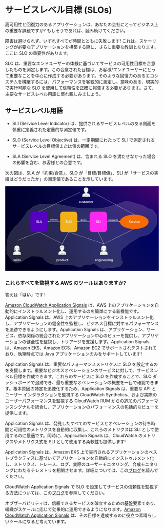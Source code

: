 # サービスレベル目標 (SLOs)

高可用性と回復力のあるアプリケーションは、あなたの会社にとってビジネス上の重要な課題ですか? もしそうであれば、読み続けてください。

障害は避けられず、いずれすべてが時間とともに失敗します! これは、スケーリングが必要なアプリケーションを構築する際に、さらに重要な教訓となります。ここに SLO の重要性があります。

SLO は、重要なエンドユーザーの体験に基づいてサービスの可用性目標を合意したものを測定します。この合意された目標は、お客様/エンドユーザーにとって重要なことを中心に作成する必要があります。そのような回復力のあるエコシステムを構築するには、パフォーマンスを客観的に測定し、意味のある、現実的で実行可能な SLO を使用して信頼性を正確に報告する必要があります。さて、主要なサービスレベル用語に慣れ親しみましょう。

## サービスレベル用語

- SLI (Service Level Indicator) は、提供されるサービスレベルのある側面を慎重に定義された定量的な測定値です。

- SLO (Service Level Objective) は、一定期間にわたって SLI で測定されるサービスレベルの目標値または値の範囲です。

- SLA (Service Level Agreement) は、含まれる SLO を満たせなかった場合の影響を含む、お客様との合意です。

次の図は、SLA が「約束/合意」、SLO が「目標/目標値」、SLI が「サービスの実績はどうだったか」の測定値であることを示しています。

![SLO data flow](../images/slo.png)

### これらすべてを監視する AWS のツールはありますか?

答えは「**はい**」です!

[Amazon CloudWatch Application Signals](https://docs.aws.amazon.com/ja_jp/AmazonCloudWatch/latest/monitoring/CloudWatch-Application-Monitoring-Sections.html) は、AWS 上のアプリケーションを自動的にインストゥルメント化し、運用するのを簡単にする新機能です。Application Signals は、AWS 上のアプリケーションをインストゥルメント化し、アプリケーションの健全性を監視し、ビジネス目標に対するパフォーマンスを追跡できるようにします。Application Signals は、アプリケーション、サービス、依存関係の統合されたアプリケーション中心のビューを提供し、アプリケーションの健全性を監視し、トリアージを支援します。Application Signals は、Amazon EKS、Amazon ECS、Amazon EC2 でサポートされテストされており、執筆時点では Java アプリケーションのみをサポートしています!

Application Signals は、重要なパフォーマンスメトリクスに SLO を設定するのを支援します。重要なビジネスオペレーションのサービスに対して、サービスレベル目標を作成できます。これらのサービスに SLO を作成することで、SLO ダッシュボードで追跡でき、最も重要なオペレーションの概要を一目で確認できます。根本原因の特定を迅速化するため、Application Signals は、重要な API とユーザー インタラクションを監視する CloudWatch Synthetics、および実際のユーザーパフォーマンスを監視する CloudWatch RUM からの追加のパフォーマンスシグナルを統合し、アプリケーションのパフォーマンスの包括的なビューを提供します。

Application Signals は、発見したすべてのサービスとオペレーションの待ち時間と可用性のメトリクスを自動的に収集し、これらのメトリクスは SLI として使用するのに最適です。同時に、Application Signals は、CloudWatch のメトリクスやメトリクス式を SLI として使用する柔軟性も提供します!

Application Signals は、Amazon EKS 上で実行されるアプリケーションのベストプラクティスに基づいてアプリケーションを自動的にインストゥルメント化し、メトリクス、トレース、ログ、実際のユーザーモニタリング、合成モニタリングにわたるテレメトリを相関させます。詳細については、この[ブログ](https://aws.amazon.com/jp/blogs/news/amazon-cloudwatch-application-signals-for-automatic-instrumentation-of-your-applications-preview/)を読んでください。

CloudWatch Application Signals で SLO を設定してサービスの信頼性を監視する方法については、この[ブログ](https://aws.amazon.com/blogs/mt/how-to-monitor-application-health-using-slos-with-amazon-cloudwatch-application-signals/)を参照してください。

オブザーバビリティは、信頼できるサービスを確立するための基盤要素であり、組織がスケールに応じて効果的に運用できるようになります。[Amazon CloudWatch Application Signals](https://docs.aws.amazon.com/ja_jp/AmazonCloudWatch/latest/monitoring/CloudWatch-Application-Monitoring-Sections.html) は、その目標を達成するのに役立つ素晴らしいツールになると考えています。
